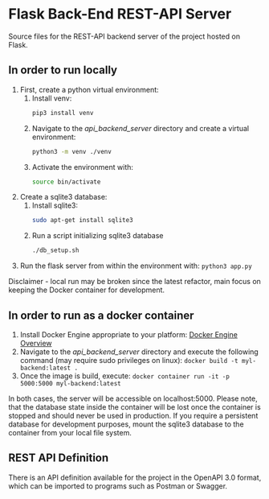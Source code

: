 # Flask Back-End REST-API Server

Source files for the REST-API backend server of the project hosted on Flask.

## In order to run locally
1. First, create a python virtual environment:
    1. Install venv:
        ```bash
        pip3 install venv
        ```
    2. Navigate to the *api_backend_server* directory and create a virtual environment:
        ```bash
        python3 -m venv ./venv
        ```
    3. Activate the environment with:
        ```bash
        source bin/activate
        ```
2. Create a sqlite3 database:
    1. Install sqlite3:
        ```bash
        sudo apt-get install sqlite3
        ```
    2. Run a script initializing sqlite3 database
        ```bash
        ./db_setup.sh
        ``` 
3. Run the flask server from within the environment with:
    ```python3 app.py```

Disclaimer - local run may be broken since the latest refactor, main focus on keeping the Docker container for development.

## In order to run as a docker container
1. Install Docker Engine appropriate to your platform: [Docker Engine Overview](https://docs.docker.com/install/)
2. Navigate to the *api_backend_server* directory and execute the following command (may require sudo privileges on linux):
    ```docker build -t myl-backend:latest .```
3. Once the image is build, execute:
    ```docker container run -it -p 5000:5000 myl-backend:latest```

In both cases, the server will be accessible on localhost:5000. Please note, that the database state inside the container will be lost once the container is stopped and should never be used in production. If you require a persistent database for development purposes, mount the sqlite3 database to the container from your local file system.


## REST API Definition

There is an API definition available for the project in the OpenAPI 3.0 format, which can be imported to programs such as Postman or Swagger.